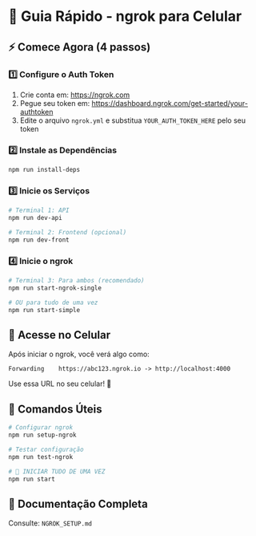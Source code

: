 # 🚀 Guia Rápido - ngrok para Celular

## ⚡ Comece Agora (4 passos)

### 1️⃣ Configure o Auth Token
1. Crie conta em: https://ngrok.com
2. Pegue seu token em: https://dashboard.ngrok.com/get-started/your-authtoken
3. Edite o arquivo `ngrok.yml` e substitua `YOUR_AUTH_TOKEN_HERE` pelo seu token

### 2️⃣ Instale as Dependências
```bash
npm run install-deps
```

### 3️⃣ Inicie os Serviços
```bash
# Terminal 1: API
npm run dev-api

# Terminal 2: Frontend (opcional)
npm run dev-front
```

### 4️⃣ Inicie o ngrok
```bash
# Terminal 3: Para ambos (recomendado)
npm run start-ngrok-single

# OU para tudo de uma vez
npm run start-simple
```

## 📱 Acesse no Celular

Após iniciar o ngrok, você verá algo como:
```
Forwarding    https://abc123.ngrok.io -> http://localhost:4000
```

Use essa URL no seu celular! 🎉

## 🔧 Comandos Úteis

```bash
# Configurar ngrok
npm run setup-ngrok

# Testar configuração
npm run test-ngrok

# 🚀 INICIAR TUDO DE UMA VEZ
npm run start
```

## 📖 Documentação Completa
Consulte: `NGROK_SETUP.md`
